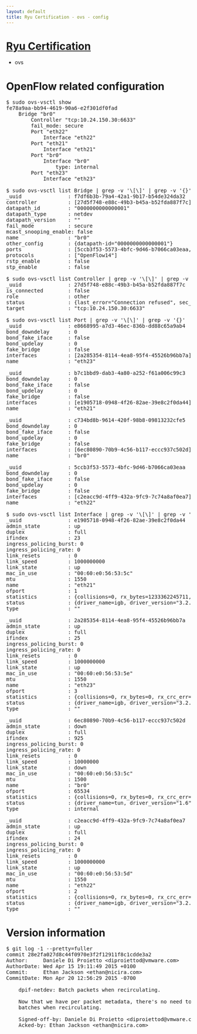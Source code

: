 ```yaml
---
layout: default
title: Ryu Certification - ovs - config
---
```

# [Ryu Certification](http://osrg.github.io/ryu/certification.html)
* ovs 

# OpenFlow related configuration
<pre>
$ sudo ovs-vsctl show
fe78a9aa-bb94-4619-90a6-e2f301df0fad
    Bridge "br0"
        Controller "tcp:10.24.150.30:6633"
        fail_mode: secure
        Port "eth22"
            Interface "eth22"
        Port "eth21"
            Interface "eth21"
        Port "br0"
            Interface "br0"
                type: internal
        Port "eth23"
            Interface "eth23"

$ sudo ovs-vsctl list Bridge | grep -v '\[\]' | grep -v '{}'
_uuid               : f7df6b3b-79a4-42a1-9b17-b54de324da32
controller          : [27d5f748-e88c-49b3-b45a-b52fda887f7c]
datapath_id         : "0000000000000001"
datapath_type       : netdev
datapath_version    : "<built-in>"
fail_mode           : secure
mcast_snooping_enable: false
name                : "br0"
other_config        : {datapath-id="0000000000000001"}
ports               : [5ccb3f53-5573-4bfc-9d46-b7066ca03eaa, b7c1bbd9-dab3-4a80-a252-f61a006c99c3, c734bd8b-9614-420f-98b8-09813232cfe5, e8668995-a7d3-46ec-836b-dd88c65a9ab4]
protocols           : ["OpenFlow14"]
rstp_enable         : false
stp_enable          : false

$ sudo ovs-vsctl list Controller | grep -v '\[\]' | grep -v '{}'
_uuid               : 27d5f748-e88c-49b3-b45a-b52fda887f7c
is_connected        : false
role                : other
status              : {last_error="Connection refused", sec_since_connect="652", sec_since_disconnect="3", state=BACKOFF}
target              : "tcp:10.24.150.30:6633"

$ sudo ovs-vsctl list Port | grep -v '\[\]' | grep -v '{}'
_uuid               : e8668995-a7d3-46ec-836b-dd88c65a9ab4
bond_downdelay      : 0
bond_fake_iface     : false
bond_updelay        : 0
fake_bridge         : false
interfaces          : [2a285354-8114-4ea8-95f4-45526b96bb7a]
name                : "eth23"

_uuid               : b7c1bbd9-dab3-4a80-a252-f61a006c99c3
bond_downdelay      : 0
bond_fake_iface     : false
bond_updelay        : 0
fake_bridge         : false
interfaces          : [e1905718-0948-4f26-82ae-39e8c2f0da44]
name                : "eth21"

_uuid               : c734bd8b-9614-420f-98b8-09813232cfe5
bond_downdelay      : 0
bond_fake_iface     : false
bond_updelay        : 0
fake_bridge         : false
interfaces          : [6ec80890-70b9-4c56-b117-eccc937c502d]
name                : "br0"

_uuid               : 5ccb3f53-5573-4bfc-9d46-b7066ca03eaa
bond_downdelay      : 0
bond_fake_iface     : false
bond_updelay        : 0
fake_bridge         : false
interfaces          : [c2eacc9d-4ff9-432a-9fc9-7c74a8af0ea7]
name                : "eth22"

$ sudo ovs-vsctl list Interface | grep -v '\[\]' | grep -v '{}'
_uuid               : e1905718-0948-4f26-82ae-39e8c2f0da44
admin_state         : up
duplex              : full
ifindex             : 23
ingress_policing_burst: 0
ingress_policing_rate: 0
link_resets         : 0
link_speed          : 1000000000
link_state          : up
mac_in_use          : "00:60:e0:56:53:5c"
mtu                 : 1550
name                : "eth21"
ofport              : 1
statistics          : {collisions=0, rx_bytes=1233362245711, rx_crc_err=0, rx_dropped=0, rx_errors=0, rx_frame_err=0, rx_over_err=0, rx_packets=822623443, tx_bytes=0, tx_dropped=0, tx_errors=0, tx_packets=0}
status              : {driver_name=igb, driver_version="3.2.10-k", firmware_version="2.10-9"}
type                : ""

_uuid               : 2a285354-8114-4ea8-95f4-45526b96bb7a
admin_state         : up
duplex              : full
ifindex             : 25
ingress_policing_burst: 0
ingress_policing_rate: 0
link_resets         : 0
link_speed          : 1000000000
link_state          : up
mac_in_use          : "00:60:e0:56:53:5e"
mtu                 : 1550
name                : "eth23"
ofport              : 3
statistics          : {collisions=0, rx_bytes=0, rx_crc_err=0, rx_dropped=0, rx_errors=0, rx_frame_err=0, rx_over_err=0, rx_packets=0, tx_bytes=42248407500, tx_dropped=0, tx_errors=0, tx_packets=28165605}
status              : {driver_name=igb, driver_version="3.2.10-k", firmware_version="2.10-9"}
type                : ""

_uuid               : 6ec80890-70b9-4c56-b117-eccc937c502d
admin_state         : down
duplex              : full
ifindex             : 925
ingress_policing_burst: 0
ingress_policing_rate: 0
link_resets         : 0
link_speed          : 10000000
link_state          : down
mac_in_use          : "00:60:e0:56:53:5c"
mtu                 : 1500
name                : "br0"
ofport              : 65534
statistics          : {collisions=0, rx_bytes=0, rx_crc_err=0, rx_dropped=0, rx_errors=0, rx_frame_err=0, rx_over_err=0, rx_packets=0, tx_bytes=0, tx_dropped=0, tx_errors=0, tx_packets=0}
status              : {driver_name=tun, driver_version="1.6", firmware_version="N/A"}
type                : internal

_uuid               : c2eacc9d-4ff9-432a-9fc9-7c74a8af0ea7
admin_state         : up
duplex              : full
ifindex             : 24
ingress_policing_burst: 0
ingress_policing_rate: 0
link_resets         : 0
link_speed          : 1000000000
link_state          : up
mac_in_use          : "00:60:e0:56:53:5d"
mtu                 : 1550
name                : "eth22"
ofport              : 2
statistics          : {collisions=0, rx_bytes=0, rx_crc_err=0, rx_dropped=0, rx_errors=0, rx_frame_err=0, rx_over_err=0, rx_packets=0, tx_bytes=630941866453, tx_dropped=0, tx_errors=0, tx_packets=420796318}
status              : {driver_name=igb, driver_version="3.2.10-k", firmware_version="2.10-9"}
type                : ""
</pre>

# Version information
<pre>
$ git log -1 --pretty=fuller
commit 28e2fa027d8c44f0970e3f2f12911f8c1cdde3a2
Author:     Daniele Di Proietto &lt;diproiettod@vmware.com&gt;
AuthorDate: Wed Apr 15 19:11:49 2015 +0100
Commit:     Ethan Jackson &lt;ethan@nicira.com&gt;
CommitDate: Mon Apr 20 12:56:29 2015 -0700

    dpif-netdev: Batch packets when recirculating.
    
    Now that we have per packet metadata, there's no need to split packet
    batches when recirculating.
    
    Signed-off-by: Daniele Di Proietto &lt;diproiettod@vmware.com&gt;
    Acked-by: Ethan Jackson &lt;ethan@nicira.com&gt;
</pre>
